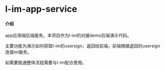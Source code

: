 # l-im-app-service

#### 介绍
app应用端后端服务。本项目作为l-im的对接demo后端演示代码。

主要功能为演示如何获取l-im的usersign，返回给前端，前端根据返回的usersign连接im服务。

如需要跑通整体流程需要与l-im配合使用。

